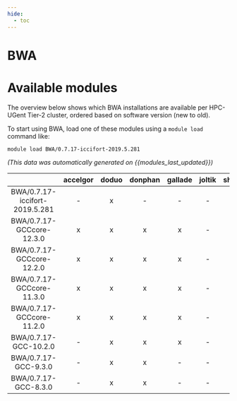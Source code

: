 ```yaml
---
hide:
  - toc
---
```


BWA
===

# Available modules


The overview below shows which BWA installations are available per HPC-UGent Tier-2 cluster, ordered based on software version (new to old).

To start using BWA, load one of these modules using a `module load` command like:

```shell
module load BWA/0.7.17-iccifort-2019.5.281
```

*(This data was automatically generated on {{modules_last_updated}})*  

| |accelgor|doduo|donphan|gallade|joltik|shinx|skitty|
| :---: | :---: | :---: | :---: | :---: | :---: | :---: | :---: |
|BWA/0.7.17-iccifort-2019.5.281|-|x|-|-|-|-|-|
|BWA/0.7.17-GCCcore-12.3.0|x|x|x|x|-|x|x|
|BWA/0.7.17-GCCcore-12.2.0|x|x|x|x|-|-|-|
|BWA/0.7.17-GCCcore-11.3.0|x|x|x|x|-|x|-|
|BWA/0.7.17-GCCcore-11.2.0|x|x|x|x|-|-|-|
|BWA/0.7.17-GCC-10.2.0|-|x|x|x|-|-|-|
|BWA/0.7.17-GCC-9.3.0|-|x|x|-|-|-|-|
|BWA/0.7.17-GCC-8.3.0|-|x|x|-|-|-|-|
